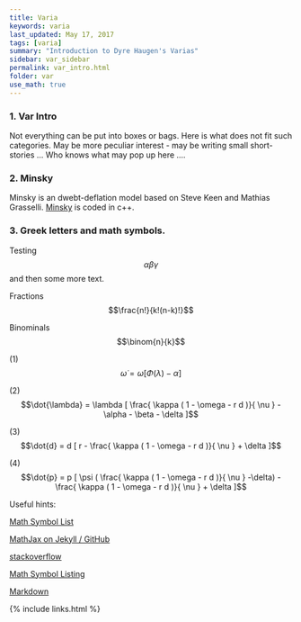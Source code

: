 ```yaml
---
title: Varia
keywords: varia
last_updated: May 17, 2017
tags: [varia]
summary: "Introduction to Dyre Haugen's Varias"
sidebar: var_sidebar
permalink: var_intro.html
folder: var
use_math: true
---
```

### 1. Var Intro
Not everything can be put into boxes or bags.
Here is what does not fit such categories.
May be more peculiar interest - may be writing small short-stories ...
Who knows what may pop up here ....

### 2. Minsky
Minsky is an dwebt-deflation model based on Steve Keen and Mathias Grasselli.
[Minsky](/minsky.html) is coded in c++. 

### 3. Greek letters and math symbols.
Testing $$\alpha \beta \gamma$$ and then some more text.


Fractions $$\frac{n!}{k!(n-k)!}$$


Binominals $$\binom{n}{k}$$

(1) $$\dot{\omega} = \omega [ \Phi (\lambda) - \alpha ]$$


(2) $$\dot{\lambda} = \lambda [ \frac{ \kappa ( 1 - \omega - r d )}{ \nu } - \alpha - \beta - \delta ]$$


(3) $$\dot{d} = d [ r - \frac{ \kappa ( 1 - \omega - r d )}{ \nu } + \delta ]$$


(4) $$\dot{p} = p [ \psi ( \frac{ \kappa ( 1 - \omega - r d )}{ \nu } -\delta) - \frac{ \kappa ( 1 - \omega - r d )}{ \nu } + \delta ]$$


Useful hints:


[Math Symbol List](https://en.wikibooks.org/wiki/LaTeX/Mathematics#List_of_Mathematical_Symbols)


[MathJax on Jekyll / GitHub](http://haixing-hu.github.io/programming/2013/09/20/how-to-use-mathjax-in-jekyll-generated-github-pages/)


[stackoverflow](https://stackoverflow.com/questions/10987992/using-mathjax-with-jekyll)


[Math Symbol Listing](http://csrgxtu.github.io/2015/03/20/Writing-Mathematic-Fomulars-in-Markdown/)


[Markdown](https://github.com/adam-p/markdown-here/wiki/Markdown-Cheatsheet)

{% include links.html %}

